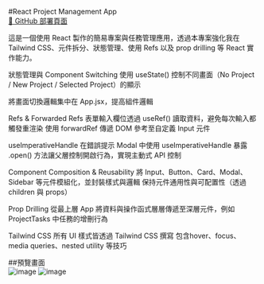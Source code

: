 #React Project Management App  
[🔗 GitHub 部署頁面](https://bruce-159.github.io/react-project-management/)  
  
這是一個使用 React 製作的簡易專案與任務管理應用，透過本專案強化我在 Tailwind CSS、元件拆分、狀態管理、使用 Refs 以及 prop drilling 等 React 實作能力。  

狀態管理與 Component Switching
使用 useState() 控制不同畫面（No Project / New Project / Selected Project）的顯示

將畫面切換邏輯集中在 App.jsx，提高組件邏輯

Refs & Forwarded Refs
表單輸入欄位透過 useRef() 讀取資料，避免每次輸入都觸發重渲染
使用 forwardRef 傳遞 DOM 參考至自定義 Input 元件

useImperativeHandle
在錯誤提示 Modal 中使用 useImperativeHandle 暴露 .open() 方法讓父層控制開啟行為，實現主動式 API 控制

Component Composition & Reusability
將 Input、Button、Card、Modal、Sidebar 等元件模組化，並封裝樣式與邏輯
保持元件通用性與可配置性（透過 children 與 props）

Prop Drilling
從最上層 App 將資料與操作函式層層傳遞至深層元件，例如 ProjectTasks 中任務的增刪行為

Tailwind CSS
所有 UI 樣式皆透過 Tailwind CSS 撰寫
包含hover、focus、media queries、nested utility 等技巧  

  ##預覽畫面  
  ![image](https://github.com/user-attachments/assets/2f1ef538-8bce-43c6-bfcf-09195c872fcd)
  ![image](https://github.com/user-attachments/assets/41921c46-e51d-4f05-a006-c6bcaff6febb)

